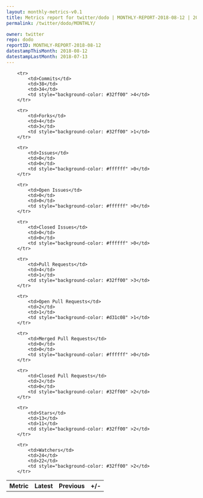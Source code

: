```yaml
---
layout: monthly-metrics-v0.1
title: Metrics report for twitter/dodo | MONTHLY-REPORT-2018-08-12 | 2018-08-12
permalink: /twitter/dodo/MONTHLY/

owner: twitter
repo: dodo
reportID: MONTHLY-REPORT-2018-08-12
datestampThisMonth: 2018-08-12
datestampLastMonth: 2018-07-13
---
```



<table style="width: 100%;">
    <tr>
        <th>Metric</th>
        <th>Latest</th>
        <th>Previous</th>
        <th>+/-</th>
    </tr>

        <tr>
            <td>Commits</td>
            <td>38</td>
            <td>34</td>
            <td style="background-color: #32ff00" >4</td>
        </tr>
        
        <tr>
            <td>Forks</td>
            <td>4</td>
            <td>3</td>
            <td style="background-color: #32ff00" >1</td>
        </tr>
        
        <tr>
            <td>Issues</td>
            <td>0</td>
            <td>0</td>
            <td style="background-color: #ffffff" >0</td>
        </tr>
        
        <tr>
            <td>Open Issues</td>
            <td>0</td>
            <td>0</td>
            <td style="background-color: #ffffff" >0</td>
        </tr>
        
        <tr>
            <td>Closed Issues</td>
            <td>0</td>
            <td>0</td>
            <td style="background-color: #ffffff" >0</td>
        </tr>
        
        <tr>
            <td>Pull Requests</td>
            <td>4</td>
            <td>1</td>
            <td style="background-color: #32ff00" >3</td>
        </tr>
        
        <tr>
            <td>Open Pull Requests</td>
            <td>2</td>
            <td>1</td>
            <td style="background-color: #d31c08" >1</td>
        </tr>
        
        <tr>
            <td>Merged Pull Requests</td>
            <td>0</td>
            <td>0</td>
            <td style="background-color: #ffffff" >0</td>
        </tr>
        
        <tr>
            <td>Closed Pull Requests</td>
            <td>2</td>
            <td>0</td>
            <td style="background-color: #32ff00" >2</td>
        </tr>
        
        <tr>
            <td>Stars</td>
            <td>13</td>
            <td>11</td>
            <td style="background-color: #32ff00" >2</td>
        </tr>
        
        <tr>
            <td>Watchers</td>
            <td>24</td>
            <td>22</td>
            <td style="background-color: #32ff00" >2</td>
        </tr>
        
</table>
